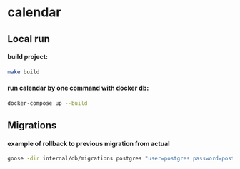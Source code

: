 # calendar

## Local run

#### build project:
```bash
make build
```

#### run calendar by one command with docker db:
```bash
docker-compose up --build
```

## Migrations

#### example of rollback to previous migration from actual
```bash
goose -dir internal/db/migrations postgres "user=postgres password=postgres dbname=calendar sslmode=disable" down
```
